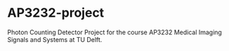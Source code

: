 # AP3232-project
Photon Counting Detector Project for the course AP3232 Medical Imaging Signals and Systems at TU Delft.

